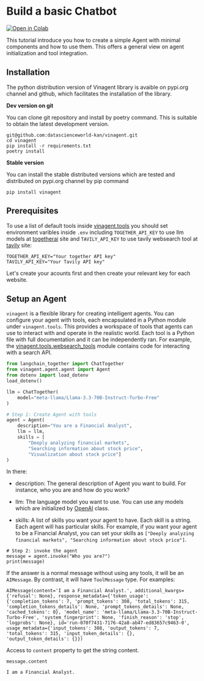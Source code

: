 # Build a basic Chatbot
[![Open in Colab](https://colab.research.google.com/assets/colab-badge.svg)](https://colab.research.google.com/github/datascienceworld-kan/vinagent/blob/main/docs/docs/tutorials/get_started/basic_agent.ipynb)

This tutorial introduce you how to create a simple Agent with minimal components and how to use them. This offers a general view on agent initialization and tool integration.

## Installation
The python distribution version of Vinagent library is avaible on pypi.org channel and github, which facilitates the installation of the library.

**Dev version on git**

You can clone git repository and install by poetry command. This is suitable to obtain the latest development version.

```
git@github.com:datascienceworld-kan/vinagent.git
cd vinagent
pip install -r requirements.txt
poetry install
```

**Stable version**

You can install the stable distributed versions which are tested and distributed on pypi.org channel by pip command

```
pip install vinagent
```

## Prerequisites
To use a list of default tools inside [vinagent.tools](https://github.com/datascienceworld-kan/vinagent/tree/main/vinagent/tools) you should set environment varibles inside `.env` including `TOGETHER_API_KEY` to use llm models at [togetherai](https://api.together.ai/signin) site and `TAVILY_API_KEY` to use tavily websearch tool at [tavily](https://app.tavily.com/home) site:

```
TOGETHER_API_KEY="Your together API key"
TAVILY_API_KEY="Your Tavily API key"
```
Let's create your acounts first and then create your relevant key for each website.

## Setup an Agent
`vinagent` is a flexible library for creating intelligent agents. You can configure your agent with tools, each encapsulated in a Python module under `vinagent.tools`. This provides a workspace of tools that agents can use to interact with and operate in the realistic world. Each tool is a Python file with full documentation and it can be independently ran. For example, the [vinagent.tools.websearch_tools](vinagent/tools/websearch_tools.py) module contains code for interacting with a search API.


```python
from langchain_together import ChatTogether 
from vinagent.agent.agent import Agent
from dotenv import load_dotenv
load_dotenv()

llm = ChatTogether(
    model="meta-llama/Llama-3.3-70B-Instruct-Turbo-Free"
)

# Step 1: Create Agent with tools
agent = Agent(
    description="You are a Financial Analyst",
    llm = llm,
    skills = [
        "Deeply analyzing financial markets", 
        "Searching information about stock price",
        "Visualization about stock price"]
)
```

In there:

- description: The general description of Agent you want to build. For instance, who you are and how do you work?

- llm: The language model you want to use. You can use any models which are initialized by [OpenAI](https://github.com/openai/openai-python) class.

- skills: A list of skills you want your agent to have. Each skill is a string. Each agent will has particular skills. For example, if you want your agent to be a Financial Analyst, you can set your skills as `["Deeply analyzing financial markets", "Searching information about stock price"]`.

```
# Step 2: invoke the agent
message = agent.invoke("Who you are?")
print(message)
```

If the answer is a normal message without using any tools, it will be an `AIMessage`. By contrast, it will have `ToolMessage` type. For examples:

```
AIMessage(content='I am a Financial Analyst.', additional_kwargs={'refusal': None}, response_metadata={'token_usage': {'completion_tokens': 7, 'prompt_tokens': 308, 'total_tokens': 315, 'completion_tokens_details': None, 'prompt_tokens_details': None, 'cached_tokens': 0}, 'model_name': 'meta-llama/Llama-3.3-70B-Instruct-Turbo-Free', 'system_fingerprint': None, 'finish_reason': 'stop', 'logprobs': None}, id='run-070f7431-7176-42a8-ab47-ed83657c9463-0', usage_metadata={'input_tokens': 308, 'output_tokens': 7, 'total_tokens': 315, 'input_token_details': {}, 'output_token_details': {}})
```
Access to `content` property to get the string content.

```
message.content
```
```
I am a Financial Analyst.
```
